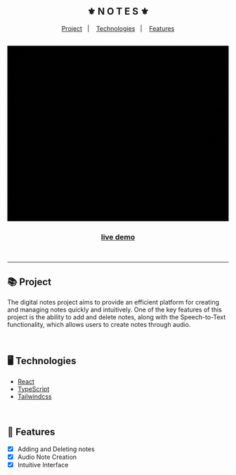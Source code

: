 <div align="center">
    <h2>⚜️ N O T E S ⚜️</h2>
</div>

<p align="center">
    <a href="#-project">Project</a>&nbsp;&nbsp;&nbsp;|&nbsp;&nbsp;&nbsp;
    <a href="#-technologies">Technologies</a>&nbsp;&nbsp;&nbsp;|&nbsp;&nbsp;&nbsp;
    <a href="#-features">Features</a>
</p>

<br/>

<div align="center">
    <img src="./public/readme.gif" alt="project gif" height="400px"/>
    <h3 align="center">
        <strong>
            <a href="https://react-take-notes-app.vercel.app">live demo</a>
        </strong>
    </h3>
</div>

<br/><hr/>

## 📚 Project

<p>The digital notes project aims to provide an efficient platform for creating and managing notes quickly and intuitively. One of the key features of this project is the ability to add and delete notes, along with the Speech-to-Text functionality, which allows users to create notes through audio.</p>

<br/>

## 🖥 Technologies

- [React](https://react.dev/)
- [TypeScript](https://www.typescriptlang.org/)
- [Tailwindcss](https://tailwindcss.com/)

<br/>

## 🧾 Features

- [x] Adding and Deleting notes
- [x] Audio Note Creation
- [x] Intuitive Interface
